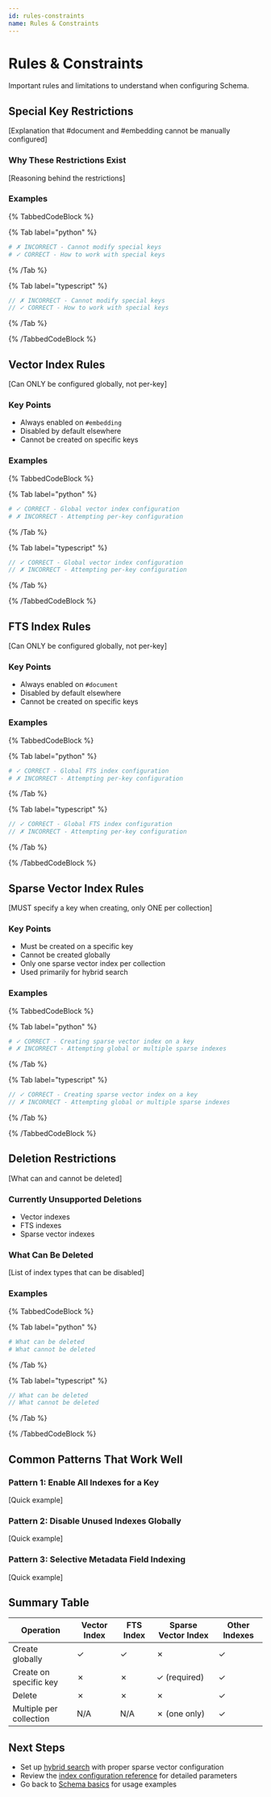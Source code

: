 ```yaml
---
id: rules-constraints
name: Rules & Constraints
---
```


# Rules & Constraints

Important rules and limitations to understand when configuring Schema.

## Special Key Restrictions

[Explanation that #document and #embedding cannot be manually configured]

### Why These Restrictions Exist

[Reasoning behind the restrictions]

### Examples

{% TabbedCodeBlock %}

{% Tab label="python" %}
```python
# ✗ INCORRECT - Cannot modify special keys
# ✓ CORRECT - How to work with special keys
```
{% /Tab %}

{% Tab label="typescript" %}
```typescript
// ✗ INCORRECT - Cannot modify special keys
// ✓ CORRECT - How to work with special keys
```
{% /Tab %}

{% /TabbedCodeBlock %}

## Vector Index Rules

[Can ONLY be configured globally, not per-key]

### Key Points

- Always enabled on `#embedding`
- Disabled by default elsewhere
- Cannot be created on specific keys

### Examples

{% TabbedCodeBlock %}

{% Tab label="python" %}
```python
# ✓ CORRECT - Global vector index configuration
# ✗ INCORRECT - Attempting per-key configuration
```
{% /Tab %}

{% Tab label="typescript" %}
```typescript
// ✓ CORRECT - Global vector index configuration
// ✗ INCORRECT - Attempting per-key configuration
```
{% /Tab %}

{% /TabbedCodeBlock %}

## FTS Index Rules

[Can ONLY be configured globally, not per-key]

### Key Points

- Always enabled on `#document`
- Disabled by default elsewhere
- Cannot be created on specific keys

### Examples

{% TabbedCodeBlock %}

{% Tab label="python" %}
```python
# ✓ CORRECT - Global FTS index configuration
# ✗ INCORRECT - Attempting per-key configuration
```
{% /Tab %}

{% Tab label="typescript" %}
```typescript
// ✓ CORRECT - Global FTS index configuration
// ✗ INCORRECT - Attempting per-key configuration
```
{% /Tab %}

{% /TabbedCodeBlock %}

## Sparse Vector Index Rules

[MUST specify a key when creating, only ONE per collection]

### Key Points

- Must be created on a specific key
- Cannot be created globally
- Only one sparse vector index per collection
- Used primarily for hybrid search

### Examples

{% TabbedCodeBlock %}

{% Tab label="python" %}
```python
# ✓ CORRECT - Creating sparse vector index on a key
# ✗ INCORRECT - Attempting global or multiple sparse indexes
```
{% /Tab %}

{% Tab label="typescript" %}
```typescript
// ✓ CORRECT - Creating sparse vector index on a key
// ✗ INCORRECT - Attempting global or multiple sparse indexes
```
{% /Tab %}

{% /TabbedCodeBlock %}

## Deletion Restrictions

[What can and cannot be deleted]

### Currently Unsupported Deletions

- Vector indexes
- FTS indexes
- Sparse vector indexes

### What Can Be Deleted

[List of index types that can be disabled]

### Examples

{% TabbedCodeBlock %}

{% Tab label="python" %}
```python
# What can be deleted
# What cannot be deleted
```
{% /Tab %}

{% Tab label="typescript" %}
```typescript
// What can be deleted
// What cannot be deleted
```
{% /Tab %}

{% /TabbedCodeBlock %}

## Common Patterns That Work Well

### Pattern 1: Enable All Indexes for a Key

[Quick example]

### Pattern 2: Disable Unused Indexes Globally

[Quick example]

### Pattern 3: Selective Metadata Field Indexing

[Quick example]

## Summary Table

| Operation | Vector Index | FTS Index | Sparse Vector Index | Other Indexes |
|-----------|--------------|-----------|---------------------|---------------|
| Create globally | ✓ | ✓ | ✗ | ✓ |
| Create on specific key | ✗ | ✗ | ✓ (required) | ✓ |
| Delete | ✗ | ✗ | ✗ | ✓ |
| Multiple per collection | N/A | N/A | ✗ (one only) | ✓ |

## Next Steps

- Set up [hybrid search](./hybrid-search) with proper sparse vector configuration
- Review the [index configuration reference](./index-reference) for detailed parameters
- Go back to [Schema basics](./schema-basics) for usage examples
